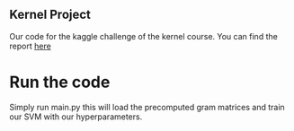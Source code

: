 ## Kernel Project
Our code for the kaggle challenge of the kernel course. You can find the report [here](https://drive.google.com/file/d/1m-hado5CzbwoVanTQgU2eBzBb_IsCv8Q/view?usp=share_link)


# Run the code

Simply run main.py this will load the precomputed gram matrices and train our SVM with our hyperparameters.
